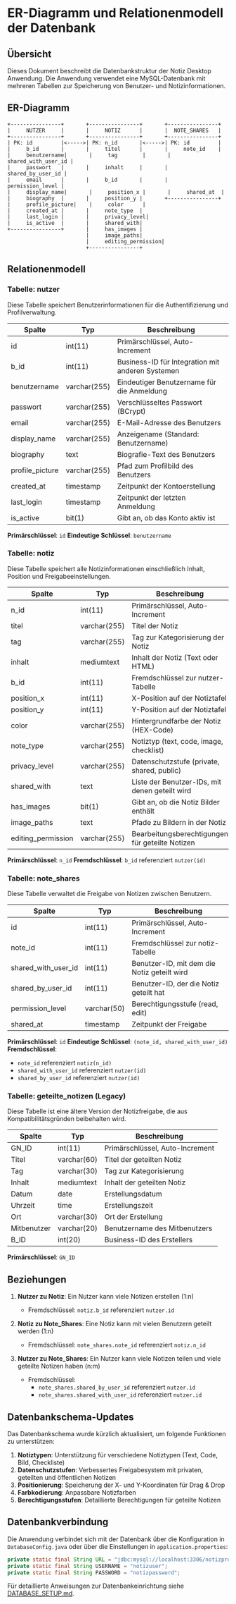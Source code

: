 # ER-Diagramm und Relationenmodell der Datenbank

## Übersicht

Dieses Dokument beschreibt die Datenbankstruktur der Notiz Desktop Anwendung. Die Anwendung verwendet eine MySQL-Datenbank mit mehreren Tabellen zur Speicherung von Benutzer- und Notizinformationen.

## ER-Diagramm

```
+----------------+       +----------------+       +----------------+
|     NUTZER     |       |     NOTIZ      |       |  NOTE_SHARES   |
+----------------+       +----------------+       +----------------+
| PK: id         |<----->| PK: n_id       |<----->| PK: id         |
|     b_id       |       |     titel      |       |     note_id    |
|     benutzername|       |     tag        |       |     shared_with_user_id |
|     passwort   |       |     inhalt     |       |     shared_by_user_id |
|     email      |       |     b_id       |       |     permission_level |
|     display_name|       |     position_x |       |     shared_at  |
|     biography  |       |     position_y |       +----------------+
|     profile_picture|    |     color      |
|     created_at |       |     note_type  |
|     last_login |       |     privacy_level|
|     is_active  |       |     shared_with|
+----------------+       |     has_images |
                         |     image_paths|
                         |     editing_permission|
                         +----------------+
```

## Relationenmodell

### Tabelle: nutzer

Diese Tabelle speichert Benutzerinformationen für die Authentifizierung und Profilverwaltung.

| Spalte           | Typ         | Beschreibung                                  |
|------------------|-------------|-----------------------------------------------|
| id               | int(11)     | Primärschlüssel, Auto-Increment               |
| b_id             | int(11)     | Business-ID für Integration mit anderen Systemen |
| benutzername     | varchar(255)| Eindeutiger Benutzername für die Anmeldung    |
| passwort         | varchar(255)| Verschlüsseltes Passwort (BCrypt)             |
| email            | varchar(255)| E-Mail-Adresse des Benutzers                  |
| display_name     | varchar(255)| Anzeigename (Standard: Benutzername)          |
| biography        | text        | Biografie-Text des Benutzers                  |
| profile_picture  | varchar(255)| Pfad zum Profilbild des Benutzers             |
| created_at       | timestamp   | Zeitpunkt der Kontoerstellung                 |
| last_login       | timestamp   | Zeitpunkt der letzten Anmeldung               |
| is_active        | bit(1)      | Gibt an, ob das Konto aktiv ist               |

**Primärschlüssel**: `id`
**Eindeutige Schlüssel**: `benutzername`

### Tabelle: notiz

Diese Tabelle speichert alle Notizinformationen einschließlich Inhalt, Position und Freigabeeinstellungen.

| Spalte             | Typ         | Beschreibung                                  |
|--------------------|-------------|-----------------------------------------------|
| n_id               | int(11)     | Primärschlüssel, Auto-Increment               |
| titel              | varchar(255)| Titel der Notiz                               |
| tag                | varchar(255)| Tag zur Kategorisierung der Notiz             |
| inhalt             | mediumtext  | Inhalt der Notiz (Text oder HTML)             |
| b_id               | int(11)     | Fremdschlüssel zur nutzer-Tabelle             |
| position_x         | int(11)     | X-Position auf der Notiztafel                 |
| position_y         | int(11)     | Y-Position auf der Notiztafel                 |
| color              | varchar(255)| Hintergrundfarbe der Notiz (HEX-Code)         |
| note_type          | varchar(255)| Notiztyp (text, code, image, checklist)       |
| privacy_level      | varchar(255)| Datenschutzstufe (private, shared, public)    |
| shared_with        | text        | Liste der Benutzer-IDs, mit denen geteilt wird|
| has_images         | bit(1)      | Gibt an, ob die Notiz Bilder enthält          |
| image_paths        | text        | Pfade zu Bildern in der Notiz                 |
| editing_permission | varchar(255)| Bearbeitungsberechtigungen für geteilte Notizen|

**Primärschlüssel**: `n_id`
**Fremdschlüssel**: `b_id` referenziert `nutzer(id)`

### Tabelle: note_shares

Diese Tabelle verwaltet die Freigabe von Notizen zwischen Benutzern.

| Spalte              | Typ         | Beschreibung                                  |
|---------------------|-------------|-----------------------------------------------|
| id                  | int(11)     | Primärschlüssel, Auto-Increment               |
| note_id             | int(11)     | Fremdschlüssel zur notiz-Tabelle              |
| shared_with_user_id | int(11)     | Benutzer-ID, mit dem die Notiz geteilt wird   |
| shared_by_user_id   | int(11)     | Benutzer-ID, der die Notiz geteilt hat        |
| permission_level    | varchar(50) | Berechtigungsstufe (read, edit)               |
| shared_at           | timestamp   | Zeitpunkt der Freigabe                        |

**Primärschlüssel**: `id`
**Eindeutige Schlüssel**: `(note_id, shared_with_user_id)`
**Fremdschlüssel**:
- `note_id` referenziert `notiz(n_id)`
- `shared_with_user_id` referenziert `nutzer(id)`
- `shared_by_user_id` referenziert `nutzer(id)`

### Tabelle: geteilte_notizen (Legacy)

Diese Tabelle ist eine ältere Version der Notizfreigabe, die aus Kompatibilitätsgründen beibehalten wird.

| Spalte       | Typ         | Beschreibung                                  |
|--------------|-------------|-----------------------------------------------|
| GN_ID        | int(11)     | Primärschlüssel, Auto-Increment               |
| Titel        | varchar(60) | Titel der geteilten Notiz                     |
| Tag          | varchar(30) | Tag zur Kategorisierung                       |
| Inhalt       | mediumtext  | Inhalt der geteilten Notiz                    |
| Datum        | date        | Erstellungsdatum                              |
| Uhrzeit      | time        | Erstellungszeit                               |
| Ort          | varchar(30) | Ort der Erstellung                            |
| Mitbenutzer  | varchar(20) | Benutzername des Mitbenutzers                 |
| B_ID         | int(20)     | Business-ID des Erstellers                    |

**Primärschlüssel**: `GN_ID`

## Beziehungen

1. **Nutzer zu Notiz**: Ein Nutzer kann viele Notizen erstellen (1:n)
   - Fremdschlüssel: `notiz.b_id` referenziert `nutzer.id`

2. **Notiz zu Note_Shares**: Eine Notiz kann mit vielen Benutzern geteilt werden (1:n)
   - Fremdschlüssel: `note_shares.note_id` referenziert `notiz.n_id`

3. **Nutzer zu Note_Shares**: Ein Nutzer kann viele Notizen teilen und viele geteilte Notizen haben (n:m)
   - Fremdschlüssel: 
     - `note_shares.shared_by_user_id` referenziert `nutzer.id`
     - `note_shares.shared_with_user_id` referenziert `nutzer.id`

## Datenbankschema-Updates

Das Datenbankschema wurde kürzlich aktualisiert, um folgende Funktionen zu unterstützen:

1. **Notiztypen**: Unterstützung für verschiedene Notiztypen (Text, Code, Bild, Checkliste)
2. **Datenschutzstufen**: Verbessertes Freigabesystem mit privaten, geteilten und öffentlichen Notizen
3. **Positionierung**: Speicherung der X- und Y-Koordinaten für Drag & Drop
4. **Farbkodierung**: Anpassbare Notizfarben
5. **Berechtigungsstufen**: Detaillierte Berechtigungen für geteilte Notizen

## Datenbankverbindung

Die Anwendung verbindet sich mit der Datenbank über die Konfiguration in `DatabaseConfig.java` oder über die Einstellungen in `application.properties`:

```java
private static final String URL = "jdbc:mysql://localhost:3306/notizprojekt";
private static final String USERNAME = "notizuser";
private static final String PASSWORD = "notizpassword";
```

Für detaillierte Anweisungen zur Datenbankeinrichtung siehe [DATABASE_SETUP.md](DATABASE_SETUP.md).